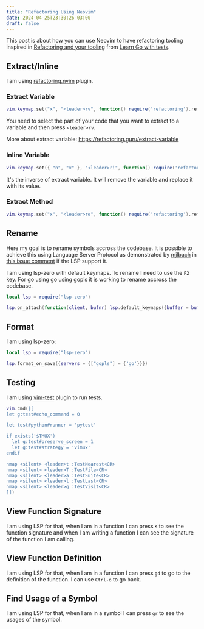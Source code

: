 ```yaml
---
title: "Refactoring Using Neovim"
date: 2024-04-25T23:30:26-03:00
draft: false
---
```


This post is about how you can use Neovim to have refactoring tooling inspired in [Refactoring and your tooling](https://quii.gitbook.io/learn-go-with-tests/go-fundamentals/install-go#refactoring-and-your-tooling) from [Learn Go with tests](https://quii.gitbook.io/learn-go-with-tests).

## Extract/Inline

I am using [refactoring.nvim](https://github.com/ThePrimeagen/refactoring.nvim) plugin.

### Extract Variable

```lua
vim.keymap.set("x", "<leader>rv", function() require('refactoring').refactor('Extract Variable') end)
```

You need to select the part of your code that you want to extract to a variable and then press `<leader>rv`.

More about extract variable: https://refactoring.guru/extract-variable

### Inline Variable

```lua
vim.keymap.set({ "n", "x" }, "<leader>ri", function() require('refactoring').refactor('Inline Variable') end)
```

It's the inverse of extract variable. It will remove the variable and replace it with its value.

### Extract Method

```lua
vim.keymap.set("x", "<leader>re", function() require('refactoring').refactor('Extract Function') end)
```

## Rename

Here my goal is to rename symbols accross the codebase. It is possible to achieve this using Language Server Protocol as demonstrated by [mjlbach](https://github.com/mjlbach) in [this issue comment](https://github.com/neovim/nvim-lspconfig/issues/995#issuecomment-873471945) if the LSP support it.

I am using lsp-zero with default keymaps. To rename I need to use the `F2` key.
For go using go using gopls it is working to rename accross the codebase.

```lua
local lsp = require("lsp-zero")

lsp.on_attach(function(client, bufnr) lsp.default_keymaps({buffer = bufnr}) end)
```

## Format

I am using lsp-zero:

```lua
local lsp = require("lsp-zero")

lsp.format_on_save({servers = {["gopls"] = {'go'}}})
```

## Testing

I am using [vim-test](https://github.com/vim-test/vim-test) plugin to run tests.

```lua
vim.cmd([[
let g:test#echo_command = 0

let test#python#runner = 'pytest'

if exists('$TMUX')
  let g:test#preserve_screen = 1
  let g:test#strategy = 'vimux'
endif

nmap <silent> <leader>t :TestNearest<CR>
nmap <silent> <leader>T :TestFile<CR>
nmap <silent> <leader>a :TestSuite<CR>
nmap <silent> <leader>l :TestLast<CR>
nmap <silent> <leader>g :TestVisit<CR>
]])
```

## View Function Signature

I am using LSP for that, when I am in a function I can press `K` to see the 
function signature and when I am writing a function I can see the signature of
the function I am calling.

## View Function Definition

I am using LSP for that, when I am in a function I can press `gd` to go to the definition of the function. 
I can use `Ctrl-o` to go back.

## Find Usage of a Symbol

I am using LSP for that, when I am in a symbol I can press `gr` to see the usages of the symbol.
